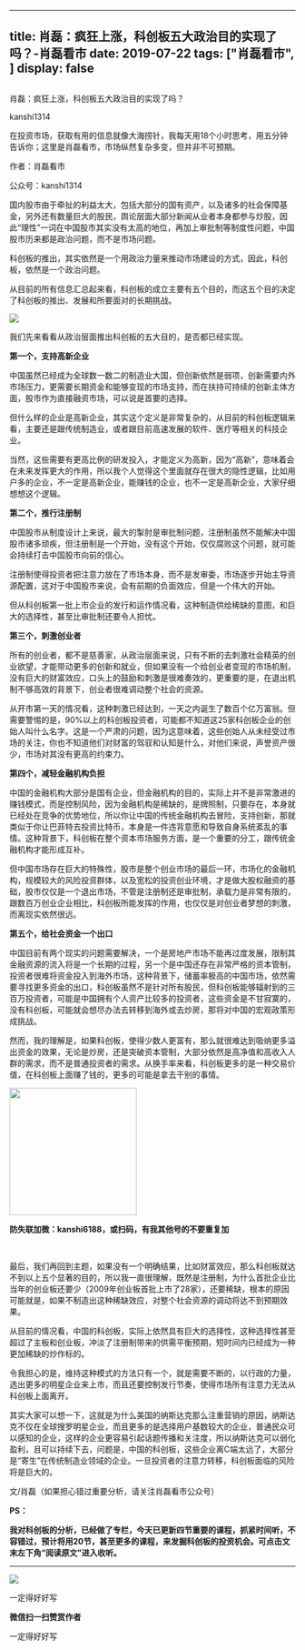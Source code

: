 
---
title:  肖磊：疯狂上涨，科创板五大政治目的实现了吗？-肖磊看市
date: 2019-07-22
tags: ["肖磊看市", ]
display: false
---


## 



肖磊：疯狂上涨，科创板五大政治目的实现了吗？




kanshi1314




在投资市场，获取有用的信息就像大海捞针，我每天用18个小时思考，用五分钟告诉你；这里是肖磊看市，市场纵然复杂多变，但并非不可预期。


作者：肖磊看市

公众号：kanshi1314



国内股市由于牵扯的利益太大，包括大部分的国有资产，以及诸多的社会保障基金，另外还有数量巨大的股民，舆论层面大部分新闻从业者本身都参与炒股，因此“理性”一词在中国股市其实没有太高的地位，再加上审批制等制度性问题，中国股市历来都是政治问题，而不是市场问题。



科创板的推出，其实依然是一个用政治力量来推动市场建设的方式，因此，科创板，依然是一个政治问题。



从目前的所有信息汇总起来看，科创板的成立主要有五个目的，而这五个目的决定了科创板的推出、发展和所要面对的长期挑战。



<img class="rich_pages" data-copyright="0" data-ratio="0.5603864734299517" data-s="300,640" src="https://mmbiz.qpic.cn/mmbiz_png/rIYcHn0KrPTVrXMLhrjtTxovP453YnsBmdTiaVZmb8Ry9zTvOpEsHr4XupkQ7O0WOlwGibpQ1XMaSem5qkAvq1DA/640?wx_fmt=png" data-type="png" data-w="1035" style=""/>



我们先来看看从政治层面推出科创板的五大目的，是否都已经实现。



**第一个，支持高新企业**



中国虽然已经成为全球数一数二的制造业大国，但创新依然是弱项，创新需要内外市场压力，更需要长期资金和能够变现的市场支持，而在扶持可持续的创新主体方面，股市作为直接融资市场，可以说是首要的选择。



但什么样的企业是高新企业，其实这个定义是非常复杂的，从目前的科创板逻辑来看，主要还是跟传统制造业，或者跟目前高速发展的软件、医疗等相关的科技企业。



当然，这些需要有更高比例的研发投入，才能定义为高新，因为“高新”，意味着会在未来发挥更大的作用，所以我个人觉得这个里面就存在很大的隐性逻辑，比如用户多的企业，不一定是高新企业，能赚钱的企业，也不一定是高新企业，大家仔细想想这个逻辑。



**第二个，推行注册制**



中国股市从制度设计上来说，最大的掣肘是审批制问题，注册制虽然不能解决中国股市诸多顽疾，但注册制是一个开始，没有这个开始，仅仅腐败这个问题，就可能会持续打击中国股市向前的信心。



注册制使得投资者把注意力放在了市场本身，而不是发审委，市场逐步开始主导资源配置，这对于中国股市来说，会有前期的负面效应，但是一个伟大的开始。



但从科创板第一批上市企业的发行和运作情况看，这种制造供给稀缺的意图，和巨大的选择性，甚至比审批制还要令人担忧。



**第三个，刺激创业者**



所有的创业者，都不是慈善家，从政治层面来说，只有不断的去刺激社会精英的创业欲望，才能带动更多的创新和就业，但如果没有一个给创业者变现的市场机制，没有巨大的财富效应，口头上的鼓励和刺激是很难奏效的，更重要的是，在退出机制不够高效的背景下，创业者很难调动整个社会的资源。



从开市第一天的情况看，这种刺激已经达到，一天之内诞生了数百个亿万富翁。但需要警惕的是，90%以上的科创板投资者，可能都不知道这25家科创板企业的创始人叫什么名字。这是一个严肃的问题，因为这意味着，这些创始人从未经受过市场的关注，你也不知道他们对财富的驾驭和认知是什么，对他们来说，声誉资产很少，市场对其没有更高的约束力。



**第四个，减轻金融机构负担**



中国的金融机构大部分是国有企业，但金融机构的目的，实际上并不是非常激进的赚钱模式，而是控制风险，因为金融机构是稀缺的，是牌照制，只要存在，本身就已经处在竞争的优势地位，所以你让中国的传统金融机构去冒险，支持创新，那就类似于你让巴菲特去投资比特币，本身是一件违背意愿和导致自身系统紊乱的事情。这种背景下，科创板在整个资本市场服务方面，是一个重要的分工，跟传统金融机构才能形成互补。



但中国市场存在巨大的特殊性，股市是整个创业市场的最后一环，市场化的金融机构，规模较大的风险投资群体，以及宽松的投资创业环境，才是做大股权融资的基础，股市仅仅是一个退出市场，不管是注册制还是审批制，承载力是非常有限的，跟数百万创业企业相比，科创板所能发挥的作用，也仅仅是对创业者梦想的刺激，而离现实依然很远。



**第五个，给社会资金一个出口**



中国目前有两个现实的问题需要解决，一个是房地产市场不能再过度发展，限制其金融资源的流入将是一个长期的过程，另一个是中国还存在非常严格的资本管制，投资者很难将资金投入到海外市场，这种背景下，储蓄率极高的中国市场，依然需要寻找更多资金的出口，科创板虽然不是针对所有股民，但科创板能够辐射到的三百万投资者，可能是中国拥有个人资产比较多的投资者，这些资金是不甘寂寞的，没有科创板，可能就会想尽办法去转移到海外或去炒房，那将对中国的宏观政策形成挑战。



然而，我的理解是，如果科创板，使得少数人更富有，那么就很难达到吸纳更多溢出资金的效果，无论是炒房，还是突破资本管制，大部分依然是高净值和高收入人群的需求，而不是普通投资者的需求。从换手率来看，科创板更多的是一种交易价值，在科创板上面赚了钱的，更多的可能是拿去干别的事情。



<img class="rich_pages" data-copyright="0" data-ratio="1" data-s="300,640" src="https://mmbiz.qpic.cn/mmbiz_jpg/rIYcHn0KrPQxE6zMiarib0VYKnt94Md6MMtJIw6YEwy8maoZPYfqopnlsqVs55Vz3JiaQIS7PZ1rg8lrYVngiaw9CQ/640?wx_fmt=jpeg" data-type="jpeg" data-w="430" style="height: 224px;width: 224px;"/>

**防失联加微：kanshi6188，或扫码，有我其他号的不要重复加**

&nbsp;

最后，我们再回到主题，如果没有一个明确结果，比如财富效应，那么科创板就达不到以上五个显著的目的，所以我一直很理解，既然是注册制，为什么首批企业比当年的创业板还要少（2009年创业板首批上市了28家），还要稀缺，根本的原因可能就是，如果不制造出这种稀缺效应，对整个社会资源的调动将达不到预期效果。



从目前的情况看，中国的科创板，实际上依然具有巨大的选择性，这种选择性甚至超过了主板和创业板，冲淡了注册制带来的供需平衡预期，短时间内已经成为一种更加稀缺的炒作标的。



令我担心的是，维持这种模式的方法只有一个，就是需要不断的，以行政的力量，选出更多的明星企业来上市，而且还要控制发行节奏，使得市场所有注意力无法从科创板上面离开。



其实大家可以想一下，这就是为什么美国的纳斯达克那么注重营销的原因，纳斯达克不仅在全球搜罗明星企业，而且更多的是选择用户基数较大的企业，普通民众可以感知的企业，这样的企业更容易引起话题传播和关注度，所以纳斯达克可以弱化盈利，且可以持续下去，问题是，中国的科创板，这些企业离C端太远了，大部分是“寄生”在传统制造业领域的企业。一旦投资者的注意力转移，科创板面临的风险将是巨大的。



文/肖磊（如果担心错过重要分析，请关注肖磊看市公众号）



**PS：**

**我对科创板的分析，已经做了专栏，今天已更新四节重要的课程，抓紧时间听，不容错过，预计将用20节，甚至更多的课程，来发掘科创板的投资机会。可点击文末左下角“****阅读原文****”进入收听。**

****



<img class="rich_pages" data-copyright="0" data-ratio="1.7777777777777777" data-s="300,640" src="https://mmbiz.qpic.cn/mmbiz_jpg/rIYcHn0KrPTVrXMLhrjtTxovP453YnsBWrj4zibic8zn11FZBYURMXV2FO7uaibp6RZoSm8ZsPY9PkVLCicH04c1pA/640?wx_fmt=jpeg" data-type="jpeg" data-w="1242" style=""/>



一定得好好写


**微信扫一扫赞赏作者**






一定得好好写








